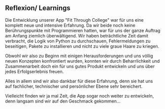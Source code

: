 ## Reflexion/ Learnings


Die Entwicklung unserer App "Fit Through College" war für uns eine komplett neue und intensive Erfahrung. 
Da wir beide noch keine Berührungspunkte mit Programmieren hatten, war für uns der ganze Auftrag am Anfang ziemlich überwältigend.
Wir haben beträchtliche Zeit damit verbracht, die Logik von Python zu durchschauen, Fehlermeldungen zu beseitigen, Pakete zu installieren und nicht zu viele graue Haare zu kriegen. 

Obwohl wir also zu Beginn mit einigen Herausforderungen und uns völlig neuen Konzepten konfrontiert wurden, konnten wir durch Beharrlichkeit und Zusammenarbeit doch ein für uns gutes Produkt entwickeln und uns über jedes Erfolgserlebnis freuen. 

Alles in allem sind wir also dankbar für diese Erfahrung, denn sie hat uns auf fachlicher, technischer und persönlicher Ebene sehr bereichert.

Vielleicht finden wir ja mal Zeit, die App sogar noch weiter zu entwickeln, denn langsam sind wir auf den Geschmack gekommen...








